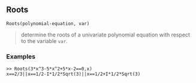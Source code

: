 ## Roots

```
Roots(polynomial-equation, var)
```

> determine the roots of a univariate polynomial equation with respect to the variable `var`.

### Examples

```
>> Roots(3*x^3-5*x^2+5*x-2==0,x)
x==2/3||x==1/2-I*1/2*Sqrt(3)||x==1/2+I*1/2*Sqrt(3)
```
